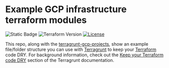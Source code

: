 # Example GCP infrastructure terraform modules
![Static Badge](https://img.shields.io/badge/maintained%20by-meteorops.com-27233e?link=https%3A%2F%2Fmeteorops.com)
![Terraform Version](https://img.shields.io/badge/tf-%3E%3D0.12.6-blue.svg)
[![License](https://img.shields.io/badge/license-MIT-green)](./LICENSE)


This repo, along with the [terragrunt-gcp-projects](https://github.com/meteorops/terragrunt-gcp-projects), show an example file/folder structure
you can use with [Terragrunt](https://github.com/gruntwork-io/terragrunt) to keep your
[Terraform](https://www.terraform.io) code DRY. For background information, check out the [Keep your Terraform code
DRY](https://github.com/gruntwork-io/terragrunt#keep-your-terraform-code-dry) section of the Terragrunt documentation.